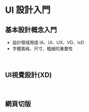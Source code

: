 
# UI 設計入門
## 基本設計概念入門
* 設計領域用語 IA、UI、UX、VD、IxD 
* 字體風格、尺寸、粗細的重要性

<br/>

## UI視覺設計(XD)

<br>

## 網頁切版

<br/>
